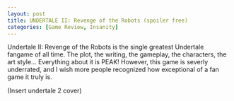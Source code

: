 ```yaml
---
layout: post
title: UNDERTALE II: Revenge of the Robots (spoiler free)
categories: [Game Review, Insanity]
---
```

Undertale II: Revenge of the Robots is the single greatest Undertale fangame of all time. The plot, the writing, the gameplay, the characters, the art style... Everything about it is PEAK! However, this game is severly underrated, and I wish more people recognized how exceptional of a fan game it truly is.

(Insert undertale 2 cover)
<!--stackedit_data:
eyJoaXN0b3J5IjpbLTE5ODk0ODEzNjUsMTAxMTMxOTk3OCwyND
UwMzc2NzZdfQ==
-->
